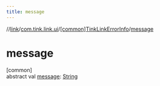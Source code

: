 ```yaml
---
title: message
---
```

//[link](../../../index.html)/[com.tink.link.ui](../index.html)/[[common]TinkLinkErrorInfo](index.html)/[message](message.html)



# message



[common]\
abstract val [message](message.html): [String](https://kotlinlang.org/api/latest/jvm/stdlib/kotlin/-string/index.html)





